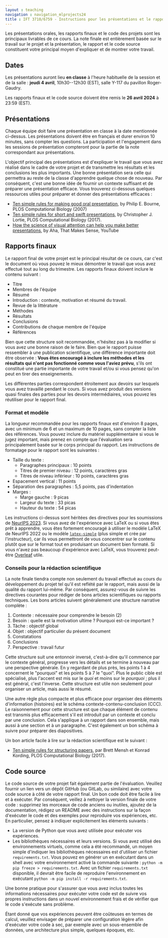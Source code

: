 ```yaml
---
layout : teaching
navigation : navigation_mlprojects24
title : IFT 3710/6759 - Instructions pour les présentations et le rapport final
---
```


Les présentations orales, les rapports finaux et le code des projets sont les principaux livrables de ce cours. La note finale est entièrement basée sur le travail sur le projet et la présentation, le rapport et le code source constituent votre principal moyen d'expliquer et de montrer votre travail.

## Dates

Les présentations auront lieu **en classe** à l'heure habituelle de la session et de la salle : **jeudi 4 avril**, 10h30--12h30 (EST), salle Y-117 du pavillon Roger-Gaudry.

Les rapports finaux et le code source doivent être remis le **26 avril 2024** à 23:59 (EST).

## Présentations

Chaque équipe doit faire une présentation en classe à la date mentionnée ci-dessus. Les présentations doivent être en français et durer environ 10 minutes, sans compter les questions. La participation et l'engagement dans les sessions de présentation compteront pour la partie de la note correspondant aux présentations.

L'objectif principal des présentations est d'expliquer le travail que vous avez réalisé dans le cadre de votre projet et de transmettre les résultats et les conclusions les plus importants. Une bonne présentation sera celle qui permettra au reste de la classe d'apprendre quelque chose de nouveau. Par conséquent, c'est une bonne idée de fournir un contexte suffisant et de préparer une présentation efficace. Vous trouverez ci-dessous quelques ressources utiles pour préparer et donner des présentations efficaces :

* [Ten simple rules for making good oral presentation](https://journals.plos.org/ploscompbiol/article/file?id=10.1371/journal.pcbi.0030077&type=printable), by Philip E. Bourne, PLOS Computational Biology (2007)
* [Ten simple rules for short and swift presentations](https://journals.plos.org/ploscompbiol/article/file?id=10.1371/journal.pcbi.1005373&type=printable), by Christopher J. Lortie, PLOS Computational Biology (2017).
* [How the science of visual attention can help you make better presentations](https://www.youtube.com/watch?v=gOnSTEFJmoU), by  Aha, That Makes Sense, YouTube

## Rapports finaux

Le rapport final de votre projet est le principal résultat de ce cours, car c'est le document où vous pouvez le mieux démontrer le travail que vous avez effectué tout au long du trimestre. Les rapports finaux doivent inclure le contenu suivant :

* Titre
* Membres de l'équipe
* Résumé
* Introduction : contexte, motivation et résumé du travail.
* Revue de la littérature
* Méthodes
* Résultats
* Conclusions
* Contributions de chaque membre de l'équipe
* Références

Bien que cette structure soit recommandée, n'hésitez pas à la modifier si vous avez une bonne raison de le faire. Bien que le rapport puisse ressembler à une publication scientifique, une différence importante doit être observée : **Vous êtes encouragé à inclure les méthodes et les résultats qui n'ont pas fonctionné comme vous l'aviez prévu**, s'ils ont constitué une partie importante de votre travail et/ou si vous pensez qu'on peut en tirer des enseignements. 

Les différentes parties correspondent étroitement aux devoirs sur lesquels vous avez travaillé pendant le cours. Si vous avez produit des versions quasi finales des parties pour les devoirs intermédiaires, vous pouvez les réutiliser pour le rapport final.

### Format et modèle

La longueur recommandée pour les rapports finaux est d'environ 8 pages, avec un minimum de 6 et un maximum de 10 pages, sans compter la liste des références. Vous pouvez inclure du matériel supplémentaire si vous le jugez important, mais prenez en compte que l'évaluation sera principalement basée sur le corps principal du rapport. Les instructions de formatage pour le rapport sont les suivantes :

* Taille du texte :
    * Paragraphes principaux : 10 points
    * Titres de premier niveau : 12 points, caractères gras
    * Titres de niveau inférieur : 10 points, caractères gras
* Espacement vertical : 11 points
* Séparation des paragraphes : 5,5 points, pas d'indentation
* Marges :
    * Marge gauche : 9 picas
    * Largeur du texte : 33 picas
    * Hauteur du texte : 54 picas

Les instructions ci-dessus sont héritées des directives pour les soumissions de [NeurIPS 2023](https://neurips.cc/Conferences/2023/PaperInformation/StyleFiles). Si vous avez de l'expérience avec LaTeX ou si vous êtes prêt à apprendre, vous êtes fortement encouragé à utiliser le modèle LaTeX de NeurIPS 2022 ou le modèle [`latex-simple`](https://github.com/alexhernandezgarcia/latex-simple) (plus simple et crée par l'instructeur), car ils vous permettront de vous concentrer sur le contenu plutôt que sur le format tout en produisant un document bien formaté. Si vous n'avez pas beaucoup d'expérience avec LaTeX, vous trouverez peut-être [Overleaf](https://www.overleaf.com/) utile.

### Conseils pour la rédaction scientifique

La note finale tiendra compte non seulement du travail effectué au cours du développement du projet tel qu'il est reflété par le rapport, mais aussi de la qualité du rapport lui-même. Par conséquent, assurez-vous de suivre les directives courantes pour rédiger de bons articles scientifiques ou rapports techniques. Les bons articles suivent généralement une structure narrative complète :

1. Contexte : nécessaire pour comprendre le besoin (2)
2. Besoin : quelle est la motivation ultime ? Pourquoi est-ce important ?
3. Tâche : objectif global
4. Objet : objectif particulier du présent document
5. Constatations
6. Conclusions
7. Perspective : travail futur

Cette structure suit une entonnoir inversé, c'est-à-dire qu'il commence par le contexte général, progresse vers les détails et se termine à nouveau par une perspective générale. En y regardant de plus près, les points 1 à 4 concernent le "pourquoi" et les points 5 à 7 le "quoi". Plus le public cible est spécialisé, plus l'accent est mis sur le _quoi_ et moins sur le _pourquoi_ ; plus il est général, c'est l'inverse. Cette structure est utile non seulement pour organiser un article, mais aussi le résumé.

Une autre règle plus compacte et plus efficace pour organiser des éléments d'information (histoires) est le schéma contexte-contenu-conclusion (CCC). Le raisonnement pour cette structure est que chaque élément de contenu est transmis plus efficacement s'il est introduit par un contexte et conclu par une conclusion. Cela s'applique à un rapport dans son ensemble, mais aussi à une section et à un paragraphe. C'est également un bon schéma à suivre pour préparer des diapositives.

Un bon article facile à lire sur la rédaction scientifique est le suivant :

* [Ten simple rules for structuring papers](https://journals.plos.org/ploscompbiol/article/file?id=10.1371/journal.pcbi.1005619&type=printable), par Brett Mensh et Konrad Kording, PLOS Computational Biology (2017).

## Code source

Le code source de votre projet fait également partie de l'évaluation. Veuillez fournir un lien vers un dépôt GitHub (ou GitLab, ou similaire) avec votre code source à côté de votre rapport final. Un bon code doit être facile à lire et à exécuter. Par conséquent, veillez à nettoyer la version finale de votre code : supprimez les morceaux de code anciens ou inutiles, ajoutez de la documentation, rédigez un README avec des instructions sur la façon d'exécuter le code et des exemples pour reproduire vos expériences, etc. En particulier, pensez à indiquer explicitement les éléments suivants :

* La version de Python que vous avez utilisée pour exécuter vos expériences.
* Les bibliothèques nécessaires et leurs versions. Si vous avez utilisé des environnements virtuels, comme cela a été recommandé, un moyen simple d'indiquer les bibliothèques nécessaires est d'utiliser un fichier `requirements.txt`. Vous pouvez en générer un en exécutant dans un shell avec votre environnement activé la commande suivante : `python -m pip freeze > requirements.txt`. Avec un fichier `requirements.txt` disponible, il devrait être facile de reproduire l'environnement en exécutant `python -m pip install -r requirements.txt`.

Une bonne pratique pour s'assurer que vous avez inclus toutes les informations nécessaires pour exécuter votre code est de suivre vos propres instructions dans un nouvel environnement frais et de vérifier que le code s'exécute sans problème.

Étant donné que vos expériences peuvent être coûteuses en termes de calcul, veuillez envisager de préparer une configuration légère afin d'exécuter votre code à sec, par exemple avec un sous-ensemble de données, une architecture plus simple, quelques époques, etc.


